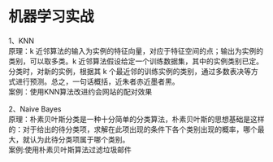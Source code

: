 机器学习实战<br>
=======
1、KNN<br>
原理：k 近邻算法的输入为实例的特征向量，对应于特征空间的点；输出为实例的类别，可以取多类。k 近邻算法假设给定一个训练数据集，其中的实例类别已定。分类时，对新的实例，根据其 k 个最近邻的训练实例的类别，通过多数表决等方式进行预测。总之，一句话概括，近朱者赤近墨者黑。<br>
案例：使用KNN算法改进约会网站的配对效果

2、Naive Bayes<br>
原理：朴素贝叶斯分类是一种十分简单的分类算法，朴素贝叶斯的思想基础是这样的：对于给出的待分类项，求解在此项出现的条件下各个类别出现的概率，哪个最大，就认为此待分类项属于哪个类别。<br>
案例:使用朴素贝叶斯算法过滤垃圾邮件
